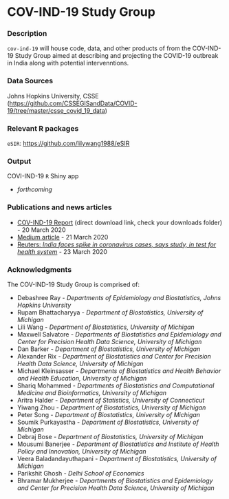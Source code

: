 # COV-IND-19 Study Group

### Description
`cov-ind-19` will house code, data, and other products of from the COV-IND-19 Study Group aimed at describing and projecting the COVID-19 outbreak in India along with potential intervenntions.

### Data Sources
Johns Hopkins University, CSSE (https://github.com/CSSEGISandData/COVID-19/tree/master/csse_covid_19_data)

### Relevant R packages
`eSIR`: https://github.com/lilywang1988/eSIR

### Output
COVI-IND-19 `R` Shiny app
* _forthcoming_

### Publications and news articles
* [COV-IND-19 Report](https://bit.ly/COV-IND-19_Report) (direct download link, check your downloads folder) - 20 March 2020
* [Medium article](https://medium.com/@covind_19/predictions-and-role-of-interventions-for-covid-19-outbreak-in-india-52903e2544e6) - 21 March 2020
* [Reuters: _India faces spike in coronavirus cases, says study, in test for health system_](https://in.reuters.com/article/health-coronavirus-india-estimates/india-faces-spike-in-coronavirus-cases-says-study-in-test-for-health-system-idINKBN21A32Q?fbclid=IwAR0sXPJcsbjSU6ZRVwJHFnb2z-oTGw58BbgJxbY9rQQYMtVGoL_RqsDhRBw) - 23 March 2020

### Acknowledgments
The COV-IND-19 Study Group is comprised of:
* Debashree Ray - _Departments of Epidemiology and Biostatistics, Johns Hopkins University_
* Rupam Bhattacharyya - _Department of Biostatistics, University of Michigan_
* Lili Wang - _Department of Biostatistics, University of Michigan_
* Maxwell Salvatore - _Departments of Biostatistics and Epidemiology and Center for Precision Health Data Science, University of Michigan_
* Dan Barker - _Department of Biostatistics, University of Michigan_
* Alexander Rix - _Department of Biostatistics and Center for Precision Health Data Science, University of Michigan_
* Michael Kleinsasser - _Departments of Biostatistics and Health Behavior and Health Education, University of Michigan_
* Shariq Mohammed - _Departments of Biostatistics and Computational Medicine and Bioinformatics, University of Michigan_
* Aritra  Halder - _Department of Statistics, University of Connecticut_
* Yiwang Zhou - _Department of Biostatistics, University of Michigan_
* Peter Song - _Department of Biostatistics, University of Michigan_
* Soumik Purkayastha - _Department of Biostatistics, University of Michigan_
* Debraj Bose - _Department of Biostatistics, University of Michigan_
* Mousumi Banerjee - _Department of Biostatistics and Institute of Health Policy and Innovation, University of Michigan_
* Veera Baladandayuthapani - _Department of Biostatistics, University of Michigan_
* Parikshit Ghosh - _Delhi School of Economics_
* Bhramar Mukherjee - _Departments of Biostatistics and Epidemiology and Center for Precision Health Data Science, University of Michigan_
